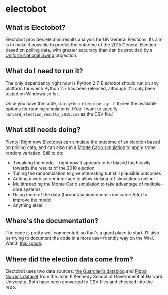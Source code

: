 electobot
=========

## What is Electobot?
Electobot provides election results analysis for UK General Elections. Its aim is to make it possible to predict the outcome of the 2015 General Election based on polling data, with greater accuracy than can be provided by a [Uniform National Swing](http://en.wikipedia.org/wiki/Uniform_national_swing) projection.

## What do I need to run it?
The only dependency right now is Python 2.7. Electobot should run on any platform for which Python 2.7 has been released, although it's only been tested on Windows so far.

Once you have the code, run `python electobot.py -h` to see the available options for running simulations. (You'll want to specify `harvard_election_results_2010.csv` as the CSV file.)

## What still needs doing?
Plenty! Right now Electobot can simulate the outcome of an election based on polling data, and can also run a [Monte Carlo simulation](http://en.wikipedia.org/wiki/Monte_Carlo_method) to apply some random variation. Still to do:
  * Tweaking the model - right now it appears to be biased too heavily towards the results of the 2010 election
  * Tuning the randomization to give interesting but still plausible outcomes
  * Adding a web server interface to allow kicking off simulations online
  * Multithreading the Monte Carlo simulation to take advantage of multiple-core systems
  * Using more of the data (turnout/socioeconomic indicators/etc) to improve the model
  * Anything else!

## Where's the documentation?
The code is pretty well commented, so that's a good place to start. I'll also be trying to document the code in a more user-friendly way on the Wiki. Watch [this space](http://github.com/ZsigE/electobot/wiki/Electobot).

## Where did the election data come from?
Electobot uses two data sources: [the Guardian's datablog](http://www.theguardian.com/news/datablog/2010/may/07/uk-election-results-data-candidates-seats) and [Pippa Norris's dataset](http://www.hks.harvard.edu/fs/pnorris/Data/Data.htm#) from the John F Kennedy School of Government at Harvard University. Both have been converted to CSV files and checked into the repo.
